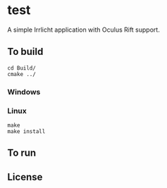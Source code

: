 # test

A simple Irrlicht application with Oculus Rift support.

## To build

    cd Build/
    cmake ../

### Windows

### Linux

    make
    make install

## To run

## License
